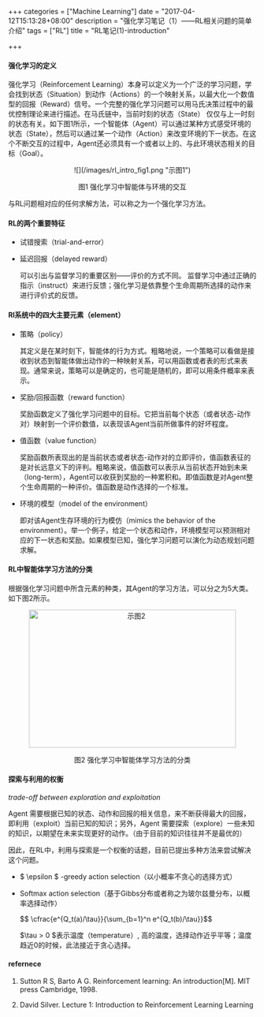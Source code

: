 +++
categories = ["Machine Learning"]
date = "2017-04-12T15:13:28+08:00"
description = "强化学习笔记（1）——RL相关问题的简单介绍"
tags = ["RL"]
title = "RL笔记(1)-introduction"

+++

<script type="text/x-mathjax-config">
  MathJax.Hub.Config({
    extensions: ["tex2jax.js"],
    jax: ["input/TeX", "output/HTML-CSS"],
    tex2jax: {
      inlineMath: [ ['$','$'], ["\\(","\\)"] ],
      displayMath: [ ['$$','$$'], ["\\[","\\]"] ],
      processEscapes: true
    },
    "HTML-CSS": { availableFonts: ["TeX"] }
  });
</script>

#### 强化学习的定义

强化学习（Reinforcement Learning）本身可以定义为一个广泛的学习问题，学会找到状态（Situation）到动作（Actions）的一个映射关系，以最大化一个数值型的回报（Reward）信号。一个完整的强化学习问题可以用马氏决策过程中的最优控制理论来进行描述。在马氏链中，当前时刻的状态（State） 仅仅与上一时刻的状态有关。如下图1所示，一个智能体（Agent）可以通过某种方式感受环境的状态（State），然后可以通过某一个动作（Action）来改变环境的下一状态。在这个不断交互的过程中，Agent还必须具有一个或者以上的、与此环境状态相关的目标（Goal）。
<center>
![](/images/rl_intro_fig1.png "示图1")

图1 强化学习中智能体与环境的交互
</center>

与RL问题相对应的任何求解方法，可以称之为一个强化学习方法。

#### RL的两个重要特征
- 试错搜索（trial-and-error）
- 延迟回报（delayed reward）

	可以引出与监督学习的重要区别——评价的方式不同。
	监督学习中通过正确的指示（instruct）来进行反馈；强化学习是依靠整个生命周期所选择的动作来进行评价式的反馈。

#### Rl系统中的四大主要元素（element）
- 策略（policy）
	
	其定义是在某时刻下，智能体的行为方式。粗略地说，一个策略可以看做是接收到状态到智能体做出动作的一种映射关系，可以用函数或者表的形式来表现。通常来说，策略可以是确定的，也可能是随机的，即可以用条件概率来表示。
	
- 奖励/回报函数（reward function）
	
	奖励函数定义了强化学习问题中的目标。它把当前每个状态（或者状态-动作对）映射到一个评价数值，以表现该Agent当前所做事件的好坏程度。
	
- 值函数（value function）

	奖励函数所表现出的是当前状态或者状态-动作对的立即评价，值函数表征的是对长远意义下的评判。粗略来说，值函数可以表示从当前状态开始到未来（long-term），Agent可以收获到奖励的一种累积和。即值函数是对Agent整个生命周期的一种评价。值函数是动作选择的一个标准。
	
- 环境的模型（model of the environment）
	
	即对该Agent生存环境的行为模仿（mimics the behavior of the environment）。举一个例子，给定一个状态和动作，环境模型可以预测相对应的下一状态和奖励。如果模型已知，强化学习问题可以演化为动态规划问题求解。
 
#### RL中智能体学习方法的分类
根据强化学习问题中所含元素的种类，其Agent的学习方法，可以分之为5大类。如下图2所示。
<center>
<!-- [](/images/RL1_agent_taxonomy.jpg "示图2") -->

 <img src="/images/RL1_agent_taxonomy.jpg" width = "420" height = "280" alt="示图2" align=center />

图2 强化学习中智能体学习方法的分类
</center>

#### 探索与利用的权衡
*trade-off between exploration and exploitation*

Agent 需要根据已知的状态、动作和回报的相关信息，来不断获得最大的回报，即利用（exploit）当前已知的知识；另外，Agent 需要探索（explore）一些未知的知识，以期望在未来实现更好的动作。（由于目前的知识往往并不是最优的）

因此，在RL中，利用与探索是一个权衡的话题，目前已提出多种方法来尝试解决这个问题。

- $ \epsilon $ -greedy action selection（以小概率不贪心的选择方式）
- Softmax action selection（基于Gibbs分布或者称之为玻尔兹曼分布，以概率选择动作）
	<div>$$ \cfrac{e^{Q_t(a)/\tau}}{\sum_{b=1}^n e^{Q_t(b)/\tau}}$$</div>

	$\tau > 0 $表示温度（temperature）, 高的温度，选择动作近乎平等；温度趋近0的时候，此法接近于贪心选择。



#### refernece
1. Sutton R S, Barto A G. Reinforcement learning: An introduction[M]. MIT press Cambridge, 1998.

2. David Silver. Lecture 1: Introduction to Reinforcement Learning
Learning